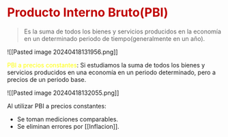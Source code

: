 # <span style="color:#c00000">Producto Interno Bruto(PBI)</span>

> Es la suma de todos los bienes y servicios producidos en la economía en un determinado periodo de tiempo(generalmente en un año).

![[Pasted image 20240418131956.png]]


<span style="color:#ffff00">PBI a precios constantes</span>: Si estudiamos la suma de todos los bienes y servicios producidos en una economía en un periodo determinado, pero a precios de un periodo base.

![[Pasted image 20240418132055.png]]

Al utilizar PBI a precios constantes:
- Se toman mediciones comparables.
- Se eliminan errores por [[Inflacion]].